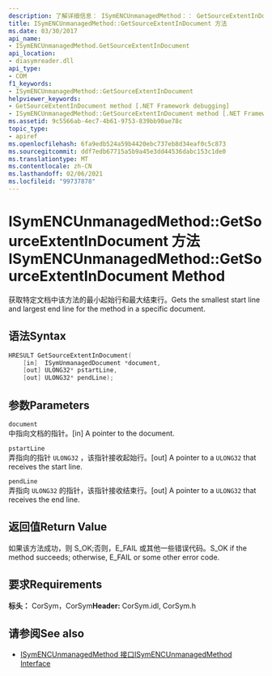 ```yaml
---
description: 了解详细信息： ISymENCUnmanagedMethod：： GetSourceExtentInDocument 方法
title: ISymENCUnmanagedMethod::GetSourceExtentInDocument 方法
ms.date: 03/30/2017
api_name:
- ISymENCUnmanagedMethod.GetSourceExtentInDocument
api_location:
- diasymreader.dll
api_type:
- COM
f1_keywords:
- ISymENCUnmanagedMethod::GetSourceExtentInDocument
helpviewer_keywords:
- GetSourceExtentInDocument method [.NET Framework debugging]
- ISymENCUnmanagedMethod::GetSourceExtentInDocument method [.NET Framework debugging]
ms.assetid: 9c5566ab-4ec7-4b61-9753-839bb90ae78c
topic_type:
- apiref
ms.openlocfilehash: 6fa9edb524a59b4420ebc737eb8d34eaf0c5c873
ms.sourcegitcommit: ddf7edb67715a5b9a45e3dd44536dabc153c1de0
ms.translationtype: MT
ms.contentlocale: zh-CN
ms.lasthandoff: 02/06/2021
ms.locfileid: "99737878"
---
```

# <a name="isymencunmanagedmethodgetsourceextentindocument-method"></a><span data-ttu-id="11b82-103">ISymENCUnmanagedMethod::GetSourceExtentInDocument 方法</span><span class="sxs-lookup"><span data-stu-id="11b82-103">ISymENCUnmanagedMethod::GetSourceExtentInDocument Method</span></span>

<span data-ttu-id="11b82-104">获取特定文档中该方法的最小起始行和最大结束行。</span><span class="sxs-lookup"><span data-stu-id="11b82-104">Gets the smallest start line and largest end line for the method in a specific document.</span></span>  
  
## <a name="syntax"></a><span data-ttu-id="11b82-105">语法</span><span class="sxs-lookup"><span data-stu-id="11b82-105">Syntax</span></span>  
  
```cpp  
HRESULT GetSourceExtentInDocument(  
    [in]  ISymUnmanagedDocument *document,  
    [out] ULONG32* pstartLine,  
    [out] ULONG32* pendLine);  
```  
  
## <a name="parameters"></a><span data-ttu-id="11b82-106">参数</span><span class="sxs-lookup"><span data-stu-id="11b82-106">Parameters</span></span>  

 `document`  
 <span data-ttu-id="11b82-107">中指向文档的指针。</span><span class="sxs-lookup"><span data-stu-id="11b82-107">[in] A pointer to the document.</span></span>  
  
 `pstartLine`  
 <span data-ttu-id="11b82-108">弄指向的指针 `ULONG32` ，该指针接收起始行。</span><span class="sxs-lookup"><span data-stu-id="11b82-108">[out] A pointer to a `ULONG32` that receives the start line.</span></span>  
  
 `pendLine`  
 <span data-ttu-id="11b82-109">弄指向 `ULONG32` 的指针，该指针接收结束行。</span><span class="sxs-lookup"><span data-stu-id="11b82-109">[out] A pointer to a `ULONG32` that receives the end line.</span></span>  
  
## <a name="return-value"></a><span data-ttu-id="11b82-110">返回值</span><span class="sxs-lookup"><span data-stu-id="11b82-110">Return Value</span></span>  

 <span data-ttu-id="11b82-111">如果该方法成功，则 S_OK;否则，E_FAIL 或其他一些错误代码。</span><span class="sxs-lookup"><span data-stu-id="11b82-111">S_OK if the method succeeds; otherwise, E_FAIL or some other error code.</span></span>  
  
## <a name="requirements"></a><span data-ttu-id="11b82-112">要求</span><span class="sxs-lookup"><span data-stu-id="11b82-112">Requirements</span></span>  

 <span data-ttu-id="11b82-113">**标头：** CorSym，CorSym</span><span class="sxs-lookup"><span data-stu-id="11b82-113">**Header:** CorSym.idl, CorSym.h</span></span>  
  
## <a name="see-also"></a><span data-ttu-id="11b82-114">请参阅</span><span class="sxs-lookup"><span data-stu-id="11b82-114">See also</span></span>

- [<span data-ttu-id="11b82-115">ISymENCUnmanagedMethod 接口</span><span class="sxs-lookup"><span data-stu-id="11b82-115">ISymENCUnmanagedMethod Interface</span></span>](isymencunmanagedmethod-interface.md)
